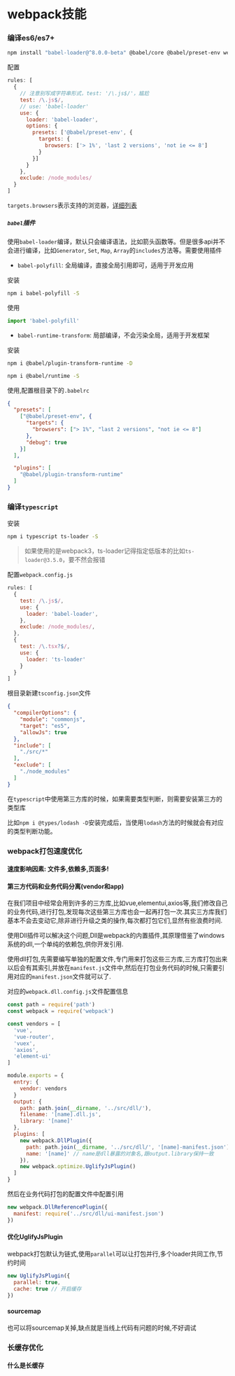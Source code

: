# webpack技能

### 编译es6/es7+

```bash
npm install "babel-loader@^8.0.0-beta" @babel/core @babel/preset-env webpack
```
配置

```javascript
rules: [
  {
    // 注意别写成字符串形式，test: '/\.js$/'，尴尬
    test: /\.js$/,
    // use: 'babel-loader'
    use: {
      loader: 'babel-loader',
      options: {
        presets: ['@babel/preset-env', {
          targets: {
            browsers: ['> 1%', 'last 2 versions', 'not ie <= 8']
          }
        }]
      }
    },
    exclude: /node_modules/
  }
]
```

`targets.browsers`表示支持的浏览器，[详细列表](https://github.com/browserslist/browserslist)

##### `babel`插件

使用`babel-loader`编译，默认只会编译语法，比如箭头函数等。但是很多api并不会进行编译，比如`Generator`, `Set`, `Map`, `Array`的`includes`方法等。需要使用插件

* `babel-polyfill`: 全局编译，直接全局引用即可，适用于开发应用

安装

```bash
npm i babel-polyfill -S
```

使用

```js
import 'babel-polyfill'
```

* `babel-runtime-transform`: 局部编译，不会污染全局，适用于开发框架

安装

```bash
npm i @babel/plugin-transform-runtime -D

npm i @babel/runtime -S
```

使用,配置根目录下的`.babelrc`

```json
{
  "presets": [
    ["@babel/preset-env", {
      "targets": {
        "browsers": ["> 1%", "last 2 versions", "not ie <= 8"]
      },
      "debug": true
    }]
  ],

  "plugins": [
    "@babel/plugin-transform-runtime"
  ]
}
```

### 编译`typescript`

安装

```bash
npm i typescript ts-loader -S
```

> 如果使用的是webpack3，ts-loader记得指定低版本的比如`ts-loader@3.5.0`，要不然会报错

配置`webpack.config.js`

```js
rules: [
  {
    test: /\.js$/,
    use: {
      loader: 'babel-loader',
    },
    exclude: /node_modules/,      
  },
  {
    test: /\.tsx?$/,
    use: {
      loader: 'ts-loader'
    }
  }
]
````


根目录新建`tsconfig.json`文件

```json
{
  "compilerOptions": {
    "module": "commonjs",
    "target": "es5",
    "allowJs": true
  },
  "include": [
    "./src/*"
  ],
  "exclude": [
    "./node_modules"
  ]
}
```

在`typescript`中使用第三方库的时候，如果需要类型判断，则需要安装第三方的类型库

比如`npm i @types/lodash -D`安装完成后，当使用`lodash`方法的时候就会有对应的类型判断功能。

### webpack打包速度优化

#### 速度影响因素: 文件多,依赖多,页面多!

#### 第三方代码和业务代码分离(vendor和app)

在我们项目中经常会用到许多的三方库,比如vue,elementui,axios等,我们修改自己的业务代码,进行打包,发现每次这些第三方库也会一起再打包一次.其实三方库我们基本不会去变动它,除非进行升级之类的操作,每次都打包它们,显然有些浪费时间.

使用Dll插件可以解决这个问题,Dll是webpack的内置插件,其原理借鉴了windows系统的dll,一个单纯的依赖包,供你开发引用.

使用dll打包,先需要编写单独的配置文件,专门用来打包这些三方库,三方库打包出来以后会有其索引,并放在`manifest.js`文件中,然后在打包业务代码的时候,只需要引用对应的`manifest.json`文件就可以了.

对应的`webpack.dll.config.js`文件配置信息

```javascript
const path = require('path')
const webpack = require('webpack')

const vendors = [
  'vue',
  'vue-router',
  'vuex',
  'axios',
  'element-ui'
]

module.exports = {
  entry: {
    vendor: vendors
  }
  output: {
    path: path.join(__dirname, '../src/dll/'),
    filename: '[name].dll.js',
    library: '[name]'
  },
  plugins: [
    new webpack.DllPlugin({
      path: path.join(__dirname, '../src/dll/', '[name]-manifest.json'),
      name: '[name]' // name是dll暴露的对象名,跟output.library保持一致
    }),
    new webpack.optimize.UglifyJsPlugin()
  ]
}
```

然后在业务代码打包的配置文件中配置引用

```javascript
new webpack.DllReferencePlugin({
  manifest: require('../src/dll/ui-manifest.json')
})
```


#### 优化UglifyJsPlugin

webpack打包默认为链式,使用`parallel`可以让打包并行,多个loader共同工作,节约时间
```javascript
new UglifyJsPlugin({
  parallel: true,
  cache: true // 开启缓存
})
```

#### sourcemap

也可以将sourcemap关掉,缺点就是当线上代码有问题的时候,不好调试

### 长缓存优化

#### 什么是长缓存

